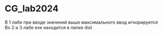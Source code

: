 # CG_lab2024

В 1 лабе при вводе значений выше максимального ввод игнорируется
Во 2 и 3 лабе exe находится в папке dist
